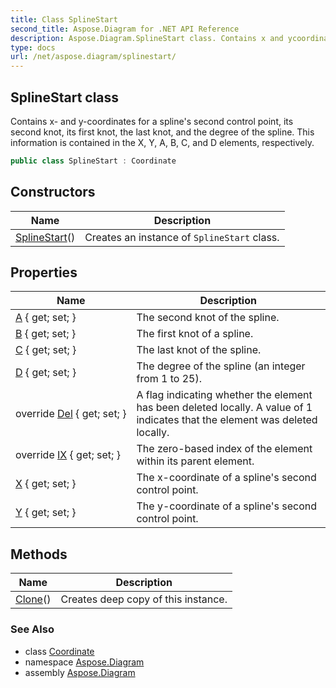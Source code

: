 ```yaml
---
title: Class SplineStart
second_title: Aspose.Diagram for .NET API Reference
description: Aspose.Diagram.SplineStart class. Contains x and ycoordinates for a splines second control point its second knot its first knot the last knot and the degree of the spline. This information is contained in the X Y A B C and D elements respectively
type: docs
url: /net/aspose.diagram/splinestart/
---
```

## SplineStart class

Contains x- and y-coordinates for a spline's second control point, its second knot, its first knot, the last knot, and the degree of the spline. This information is contained in the X, Y, A, B, C, and D elements, respectively.

```csharp
public class SplineStart : Coordinate
```

## Constructors

| Name | Description |
| --- | --- |
| [SplineStart](splinestart/)() | Creates an instance of `SplineStart` class. |

## Properties

| Name | Description |
| --- | --- |
| [A](../../aspose.diagram/splinestart/a/) { get; set; } | The second knot of the spline. |
| [B](../../aspose.diagram/splinestart/b/) { get; set; } | The first knot of a spline. |
| [C](../../aspose.diagram/splinestart/c/) { get; set; } | The last knot of the spline. |
| [D](../../aspose.diagram/splinestart/d/) { get; set; } | The degree of the spline (an integer from 1 to 25). |
| override [Del](../../aspose.diagram/splinestart/del/) { get; set; } | A flag indicating whether the element has been deleted locally. A value of 1 indicates that the element was deleted locally. |
| override [IX](../../aspose.diagram/splinestart/ix/) { get; set; } | The zero-based index of the element within its parent element. |
| [X](../../aspose.diagram/splinestart/x/) { get; set; } | The x-coordinate of a spline's second control point. |
| [Y](../../aspose.diagram/splinestart/y/) { get; set; } | The y-coordinate of a spline's second control point. |

## Methods

| Name | Description |
| --- | --- |
| [Clone](../../aspose.diagram/coordinate/clone/)() | Creates deep copy of this instance. |

### See Also

* class [Coordinate](../coordinate/)
* namespace [Aspose.Diagram](../../aspose.diagram/)
* assembly [Aspose.Diagram](../../)


